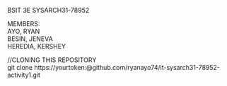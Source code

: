 BSIT 3E SYSARCH31-78952

MEMBERS:<br>
AYO, RYAN <br>
BESIN, JENEVA <br>
HEREDIA, KERSHEY <br>

//CLONING THIS REPOSITORY<br>
git clone https://yourtoken:@github.com/ryanayo74/it-sysarch31-78952-activity1.git




